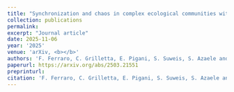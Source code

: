 ```yaml
---
title: "Synchronization and chaos in complex ecological communities with delayed interactions"
collection: publications
permalink:
excerpt: "Journal article"
date: 2025-11-06
year: '2025'
venue: 'arXiv, <b></b>'
authors: 'F. Ferraro, C. Grilletta, E. Pigani, S. Suweis, S. Azaele and A. Maritan'
paperurl: https://arxiv.org/abs/2503.21551
preprinturl: 
citation: 'F. Ferraro, C. Grilletta, E. Pigani, S. Suweis, S. Azaele and A. Maritan' (2025) Synchronization and chaos in complex ecological communities with delayed interactions. <i></i>'
---
```

